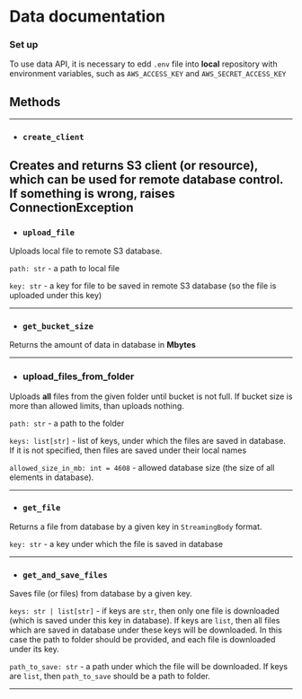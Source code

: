 # Data documentation

### Set up
To use data API, it is necessary to edd `.env` file into **local** repository with environment variables, such as `AWS_ACCESS_KEY`
and `AWS_SECRET_ACCESS_KEY`

## Methods

---

- ### `create_client`
Creates and returns S3 client (or resource), which can be used for remote database control. If something is wrong,
raises ConnectionException
---

- ### `upload_file`
Uploads local file to remote S3 database.

`path: str` - a path to local file

`key: str` - a key for file to be saved in remote S3 database (so the file is uploaded under this key)

---

- ### `get_bucket_size`
Returns the amount of data in database in **Mbytes**

---

- ### upload_files_from_folder

Uploads **all** files from the given folder until bucket is not full. 
If bucket size is more than allowed limits, than uploads nothing.

`path: str` - a path to the folder

`keys: list[str]` - list of keys, under which the files are saved in database. If it is not specified, then files are saved
under their local names

`allowed_size_in_mb: int = 4608` - allowed database size (the size of all elements in database).

---

- ### `get_file`

Returns a file from database by a given key in `StreamingBody` format.

`key: str` - a key under which the file is saved in database

--- 

- ### `get_and_save_files`

Saves file (or files) from database by a given key. 

`keys: str | list[str]` - if keys are `str`, then only one file is downloaded (which is saved under this key in database).
If keys are `list`, then all files which are saved in database under these keys will be downloaded. 
In this case the path to folder should be provided, and each file is downloaded under its key.

`path_to_save: str` - a path under which the file will be downloaded. If keys are `list`, then `path_to_save` should be a path 
to folder.

---








